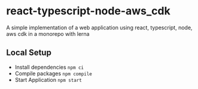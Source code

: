 # react-typescript-node-aws_cdk

A simple implementation of a web application using react, typescript, node, aws cdk in a monorepo with lerna

## Local Setup

- Install dependencies `npm ci`
- Compile packages `npm compile`
- Start Application `npm start`
